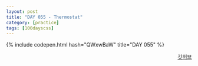 ```yaml
---
layout: post
title: "DAY 055 - Thermostat"
category: [practice]
tags: [100dayscss]
---
```


{% include codepen.html hash="QWxwBaW" title="DAY 055" %}

<p align="right">
  <a href="https://github.com/mnmn092631/100daysCSS/tree/main/DAY%20055%20-%20Thermostat" title="깃허브">깃허브</a>
</p>
